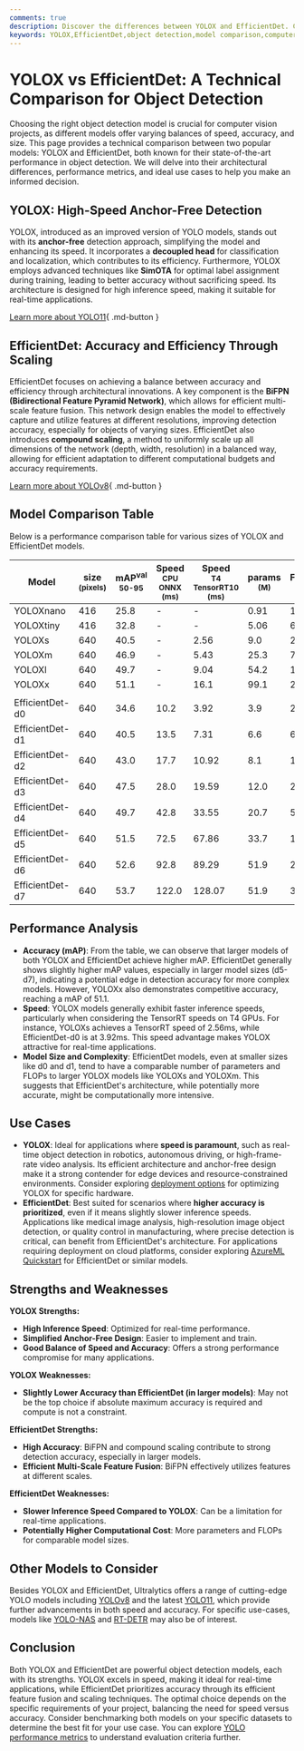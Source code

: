 ```yaml
---
comments: true
description: Discover the differences between YOLOX and EfficientDet. Compare speed, accuracy, and use cases to select the best object detection model for your project.
keywords: YOLOX,EfficientDet,object detection,model comparison,computer vision,AI models,real-time detection,high-accuracy detection,YOLO,EfficientDet features,anchor-free detection
---
```


# YOLOX vs EfficientDet: A Technical Comparison for Object Detection

Choosing the right object detection model is crucial for computer vision projects, as different models offer varying balances of speed, accuracy, and size. This page provides a technical comparison between two popular models: YOLOX and EfficientDet, both known for their state-of-the-art performance in object detection. We will delve into their architectural differences, performance metrics, and ideal use cases to help you make an informed decision.

<script async src="https://cdn.jsdelivr.net/npm/chart.js@3.9.1/dist/chart.min.js"></script>
<script defer src="../../javascript/benchmark.js"></script>

<canvas id="modelComparisonChart" width="1024" height="400" active-models='["YOLOX", "EfficientDet"]'></canvas>

## YOLOX: High-Speed Anchor-Free Detection

YOLOX, introduced as an improved version of YOLO models, stands out with its **anchor-free** detection approach, simplifying the model and enhancing its speed. It incorporates a **decoupled head** for classification and localization, which contributes to its efficiency. Furthermore, YOLOX employs advanced techniques like **SimOTA** for optimal label assignment during training, leading to better accuracy without sacrificing speed. Its architecture is designed for high inference speed, making it suitable for real-time applications.

[Learn more about YOLO11](https://docs.ultralytics.com/models/yolo11/){ .md-button }

## EfficientDet: Accuracy and Efficiency Through Scaling

EfficientDet focuses on achieving a balance between accuracy and efficiency through architectural innovations. A key component is the **BiFPN (Bidirectional Feature Pyramid Network)**, which allows for efficient multi-scale feature fusion. This network design enables the model to effectively capture and utilize features at different resolutions, improving detection accuracy, especially for objects of varying sizes. EfficientDet also introduces **compound scaling**, a method to uniformly scale up all dimensions of the network (depth, width, resolution) in a balanced way, allowing for efficient adaptation to different computational budgets and accuracy requirements.

[Learn more about YOLOv8](https://www.ultralytics.com/yolo){ .md-button }

## Model Comparison Table

Below is a performance comparison table for various sizes of YOLOX and EfficientDet models.

| Model           | size<br><sup>(pixels) | mAP<sup>val<br>50-95 | Speed<br><sup>CPU ONNX<br>(ms) | Speed<br><sup>T4 TensorRT10<br>(ms) | params<br><sup>(M) | FLOPs<br><sup>(B) |
| --------------- | --------------------- | -------------------- | ------------------------------ | ----------------------------------- | ------------------ | ----------------- |
| YOLOXnano       | 416                   | 25.8                 | -                              | -                                   | 0.91               | 1.08              |
| YOLOXtiny       | 416                   | 32.8                 | -                              | -                                   | 5.06               | 6.45              |
| YOLOXs          | 640                   | 40.5                 | -                              | 2.56                                | 9.0                | 26.8              |
| YOLOXm          | 640                   | 46.9                 | -                              | 5.43                                | 25.3               | 73.8              |
| YOLOXl          | 640                   | 49.7                 | -                              | 9.04                                | 54.2               | 155.6             |
| YOLOXx          | 640                   | 51.1                 | -                              | 16.1                                | 99.1               | 281.9             |
|                 |                       |                      |                                |                                     |                    |                   |
| EfficientDet-d0 | 640                   | 34.6                 | 10.2                           | 3.92                                | 3.9                | 2.54              |
| EfficientDet-d1 | 640                   | 40.5                 | 13.5                           | 7.31                                | 6.6                | 6.1               |
| EfficientDet-d2 | 640                   | 43.0                 | 17.7                           | 10.92                               | 8.1                | 11.0              |
| EfficientDet-d3 | 640                   | 47.5                 | 28.0                           | 19.59                               | 12.0               | 24.9              |
| EfficientDet-d4 | 640                   | 49.7                 | 42.8                           | 33.55                               | 20.7               | 55.2              |
| EfficientDet-d5 | 640                   | 51.5                 | 72.5                           | 67.86                               | 33.7               | 130.0             |
| EfficientDet-d6 | 640                   | 52.6                 | 92.8                           | 89.29                               | 51.9               | 226.0             |
| EfficientDet-d7 | 640                   | 53.7                 | 122.0                          | 128.07                              | 51.9               | 325.0             |

## Performance Analysis

- **Accuracy (mAP)**: From the table, we can observe that larger models of both YOLOX and EfficientDet achieve higher mAP. EfficientDet generally shows slightly higher mAP values, especially in larger model sizes (d5-d7), indicating a potential edge in detection accuracy for more complex models. However, YOLOXx also demonstrates competitive accuracy, reaching a mAP of 51.1.
- **Speed**: YOLOX models generally exhibit faster inference speeds, particularly when considering the TensorRT speeds on T4 GPUs. For instance, YOLOXs achieves a TensorRT speed of 2.56ms, while EfficientDet-d0 is at 3.92ms. This speed advantage makes YOLOX attractive for real-time applications.
- **Model Size and Complexity**: EfficientDet models, even at smaller sizes like d0 and d1, tend to have a comparable number of parameters and FLOPs to larger YOLOX models like YOLOXs and YOLOXm. This suggests that EfficientDet's architecture, while potentially more accurate, might be computationally more intensive.

## Use Cases

- **YOLOX**: Ideal for applications where **speed is paramount**, such as real-time object detection in robotics, autonomous driving, or high-frame-rate video analysis. Its efficient architecture and anchor-free design make it a strong contender for edge devices and resource-constrained environments. Consider exploring [deployment options](https://docs.ultralytics.com/guides/model-deployment-options/) for optimizing YOLOX for specific hardware.
- **EfficientDet**: Best suited for scenarios where **higher accuracy is prioritized**, even if it means slightly slower inference speeds. Applications like medical image analysis, high-resolution image object detection, or quality control in manufacturing, where precise detection is critical, can benefit from EfficientDet's architecture. For applications requiring deployment on cloud platforms, consider exploring [AzureML Quickstart](https://docs.ultralytics.com/guides/azureml-quickstart/) for EfficientDet or similar models.

## Strengths and Weaknesses

**YOLOX Strengths:**

- **High Inference Speed**: Optimized for real-time performance.
- **Simplified Anchor-Free Design**: Easier to implement and train.
- **Good Balance of Speed and Accuracy**: Offers a strong performance compromise for many applications.

**YOLOX Weaknesses:**

- **Slightly Lower Accuracy than EfficientDet (in larger models)**: May not be the top choice if absolute maximum accuracy is required and compute is not a constraint.

**EfficientDet Strengths:**

- **High Accuracy**: BiFPN and compound scaling contribute to strong detection accuracy, especially in larger models.
- **Efficient Multi-Scale Feature Fusion**: BiFPN effectively utilizes features at different scales.

**EfficientDet Weaknesses:**

- **Slower Inference Speed Compared to YOLOX**: Can be a limitation for real-time applications.
- **Potentially Higher Computational Cost**: More parameters and FLOPs for comparable model sizes.

## Other Models to Consider

Besides YOLOX and EfficientDet, Ultralytics offers a range of cutting-edge YOLO models including [YOLOv8](https://docs.ultralytics.com/models/yolov8/) and the latest [YOLO11](https://docs.ultralytics.com/models/yolo11/), which provide further advancements in both speed and accuracy. For specific use-cases, models like [YOLO-NAS](https://docs.ultralytics.com/models/yolo-nas/) and [RT-DETR](https://docs.ultralytics.com/models/rtdetr/) may also be of interest.

## Conclusion

Both YOLOX and EfficientDet are powerful object detection models, each with its strengths. YOLOX excels in speed, making it ideal for real-time applications, while EfficientDet prioritizes accuracy through its efficient feature fusion and scaling techniques. The optimal choice depends on the specific requirements of your project, balancing the need for speed versus accuracy. Consider benchmarking both models on your specific datasets to determine the best fit for your use case. You can explore [YOLO performance metrics](https://docs.ultralytics.com/guides/yolo-performance-metrics/) to understand evaluation criteria further.
